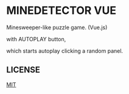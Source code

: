 # MINEDETECTOR VUE

Minesweeper-like puzzle game. (Vue.js)

with AUTOPLAY button,

which starts autoplay clicking a random panel.

## LICENSE

[MIT](LICENSE)
